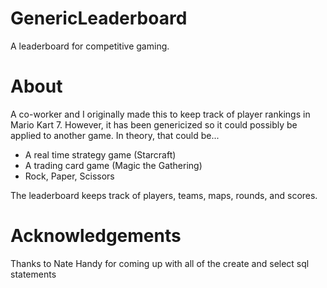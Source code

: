 GenericLeaderboard
==================

A leaderboard for competitive gaming.


About
=====

A co-worker and I originally made this to keep track of player rankings in Mario Kart 7. However, it has been genericized so it could possibly be applied to another game. In theory, that could be...

- A real time strategy game (Starcraft)
- A trading card game (Magic the Gathering)
- Rock, Paper, Scissors

The leaderboard keeps track of players, teams, maps, rounds, and scores.


Acknowledgements
================

Thanks to Nate Handy for coming up with all of the create and select sql statements
